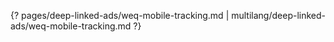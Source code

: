 {? pages/deep-linked-ads/weq-mobile-tracking.md | multilang/deep-linked-ads/weq-mobile-tracking.md ?}
